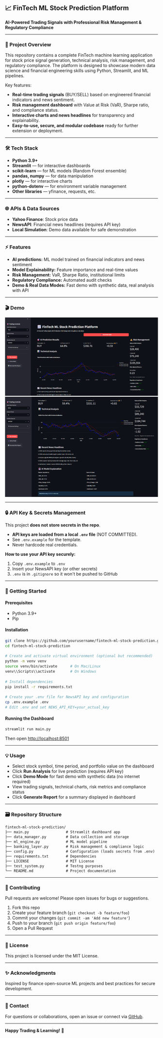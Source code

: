 ## 📈 FinTech ML Stock Prediction Platform

**AI-Powered Trading Signals with Professional Risk Management & Regulatory Compliance**

***

### 🚀 Project Overview

This repository contains a complete FinTech machine learning application for stock price signal generation, technical analysis, risk management, and regulatory compliance. The platform is designed to showcase modern data science and financial engineering skills using Python, Streamlit, and ML pipelines.

Key features:
- **Real-time trading signals** (BUY/SELL) based on engineered financial indicators and news sentiment.
- **Risk management dashboard** with Value at Risk (VaR), Sharpe ratio, and compliance status.
- **Interactive charts and news headlines** for transparency and explainability.
- **Easy-to-use, secure, and modular codebase** ready for further extension or deployment.

***

### 🛠️ Tech Stack

- **Python 3.9+**
- **Streamlit** — for interactive dashboards
- **scikit-learn** — for ML models (Random Forest ensemble)
- **pandas, numpy** — for data manipulation
- **plotly** — for interactive charts
- **python-dotenv** — for environment variable management
- **Other libraries** — yfinance, requests, etc.

***

### 🌐 APIs & Data Sources

- **Yahoo Finance**: Stock price data
- **NewsAPI**: Financial news headlines (requires API key)
- **Local Simulation**: Demo data available for safe demonstration

***

### ⚡ Features

- **AI predictions:** ML model trained on financial indicators and news sentiment
- **Model Explainability:** Feature importance and real-time values
- **Risk Management:** VaR, Sharpe Ratio, institutional limits
- **Regulatory Compliance:** Automated audit checks
- **Demo & Real Data Modes:** Fast demo with synthetic data, real analysis with API

***

### 🎬 Demo
![image1](images/image2.png)
![image1](images/image1.png)

***

### 🔒 API Key & Secrets Management

This project **does not store secrets in the repo**.

- **API keys are loaded from a local `.env` file** (NOT COMMITTED).
- See `.env.example` for the template.
- Never hardcode real credentials.

**How to use your API key securely:**

1. Copy `.env.example` to `.env`
2. Insert your NewsAPI key (or other secrets)
3. `.env` is in `.gitignore` so it won't be pushed to GitHub

***

### 🏁 Getting Started

#### Prerequisites

- Python 3.9+
- Pip

#### Installation

```bash
git clone https://github.com/yourusername/fintech-ml-stock-prediction.git
cd fintech-ml-stock-prediction

# Create and activate virtual environment (optional but recommended)
python -m venv venv
source venv/bin/activate      # On Mac/Linux
venv\\Scripts\\activate       # On Windows

# Install dependencies
pip install -r requirements.txt

# Create your .env file for NewsAPI key and configuration
cp .env.example .env
# Edit .env and set NEWS_API_KEY=your_actual_key
```

#### Running the Dashboard

```bash
streamlit run main.py
```

Then open [http://localhost:8501](http://localhost:8501)

***

### 💡 Usage

- Select stock symbol, time period, and portfolio value on the dashboard
- Click **Run Analysis** for live prediction (requires API key)
- Click **Demo Mode** for fast demo with synthetic data (no internet required)
- View trading signals, technical charts, risk metrics and compliance status
- Click **Generate Report** for a summary displayed in dashboard

***

### 🗃️ Repository Structure

```
fintech-ml-stock-prediction/
├── main.py                 # Streamlit dashboard app
├── data_manager.py         # Data collection and storage
├── ml_engine.py            # ML model pipeline
├── banking_layer.py        # Risk management & compliance logic
├── config.py               # Configuration (loads secrets from .env)
├── requirements.txt        # Dependencies
├── LICENSE                 # MIT License
├── test_system.py          # Testng purposes
└── README.md               # Project documentation
```

***

### 🤝 Contributing

Pull requests are welcome! Please open issues for bugs or suggestions.

1. Fork this repo
2. Create your feature branch (`git checkout -b feature/foo`)
3. Commit your changes (`git commit -am 'Add new feature'`)
4. Push to your branch (`git push origin feature/foo`)
5. Open a Pull Request

***

### 📝 License

This project is licensed under the MIT License.

***

### ✨ Acknowledgments

Inspired by finance open-source ML projects and best practices for secure development.

***

### 📣 Contact

For questions or collaborations, open an issue or connect via [GitHub](https://github.com/Aadityaamlan-Panda).

***

**Happy Trading & Learning!** 🚀




